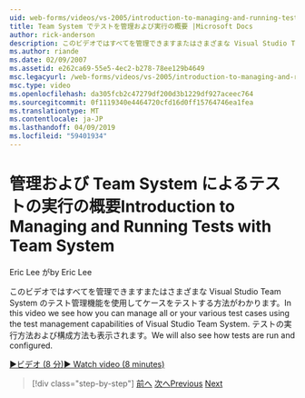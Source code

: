 ```yaml
---
uid: web-forms/videos/vs-2005/introduction-to-managing-and-running-tests-with-team-system
title: Team System でテストを管理および実行の概要 |Microsoft Docs
author: rick-anderson
description: このビデオではすべてを管理できますまたはさまざまな Visual Studio Team System のテスト管理機能を使用してケースをテストする方法がわかります。 表示されます.
ms.author: riande
ms.date: 02/09/2007
ms.assetid: e262ca69-55e5-4ec2-b278-78ee129b4649
msc.legacyurl: /web-forms/videos/vs-2005/introduction-to-managing-and-running-tests-with-team-system
msc.type: video
ms.openlocfilehash: da305fcb2c47279df200d3b1229df927aceec764
ms.sourcegitcommit: 0f1119340e4464720cfd16d0ff15764746ea1fea
ms.translationtype: MT
ms.contentlocale: ja-JP
ms.lasthandoff: 04/09/2019
ms.locfileid: "59401934"
---
```

# <a name="introduction-to-managing-and-running-tests-with-team-system"></a><span data-ttu-id="776db-104">管理および Team System によるテストの実行の概要</span><span class="sxs-lookup"><span data-stu-id="776db-104">Introduction to Managing and Running Tests with Team System</span></span>

<span data-ttu-id="776db-105">Eric Lee が</span><span class="sxs-lookup"><span data-stu-id="776db-105">by Eric Lee</span></span>

<span data-ttu-id="776db-106">このビデオではすべてを管理できますまたはさまざまな Visual Studio Team System のテスト管理機能を使用してケースをテストする方法がわかります。</span><span class="sxs-lookup"><span data-stu-id="776db-106">In this video we see how you can manage all or your various test cases using the test management capabilities of Visual Studio Team System.</span></span> <span data-ttu-id="776db-107">テストの実行方法および構成方法も表示されます。</span><span class="sxs-lookup"><span data-stu-id="776db-107">We will also see how tests are run and configured.</span></span>

[<span data-ttu-id="776db-108">&#9654;ビデオ (8 分)</span><span class="sxs-lookup"><span data-stu-id="776db-108">&#9654; Watch video (8 minutes)</span></span>](https://channel9.msdn.com/Blogs/ASP-NET-Site-Videos/introduction-to-managing-and-running-tests-with-team-system)

> [!div class="step-by-step"]
> <span data-ttu-id="776db-109">[前へ](introduction-to-manual-testing-with-team-system.md)
> [次へ](measuring-the-business-value-of-ajax.md)</span><span class="sxs-lookup"><span data-stu-id="776db-109">[Previous](introduction-to-manual-testing-with-team-system.md)
[Next](measuring-the-business-value-of-ajax.md)</span></span>
